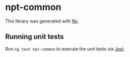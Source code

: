 # npt-common

This library was generated with [Nx](https://nx.dev).

## Running unit tests

Run `ng test npt-common` to execute the unit tests via [Jest](https://jestjs.io).
